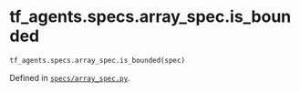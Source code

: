 <div itemscope itemtype="http://developers.google.com/ReferenceObject">
<meta itemprop="name" content="tf_agents.specs.array_spec.is_bounded" />
<meta itemprop="path" content="Stable" />
</div>

# tf_agents.specs.array_spec.is_bounded



``` python
tf_agents.specs.array_spec.is_bounded(spec)
```



Defined in [`specs/array_spec.py`](https://github.com/tensorflow/agents/tree/master/tf_agents/specs/array_spec.py).

<!-- Placeholder for "Used in" -->
